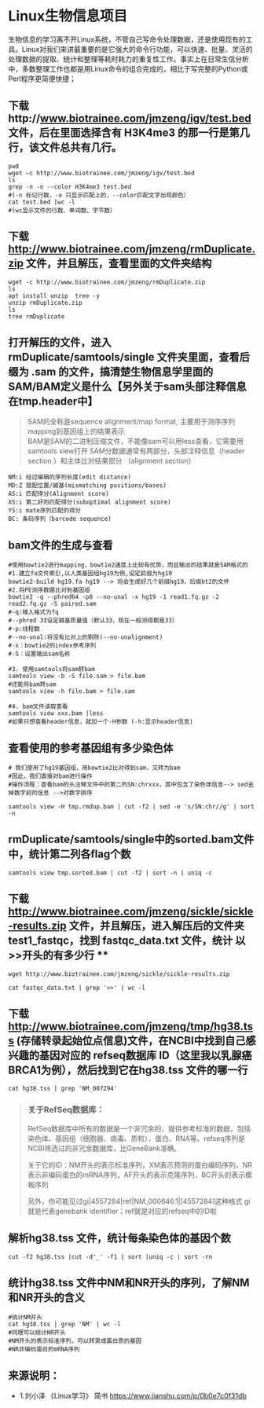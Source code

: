 # Linux生物信息项目

生物信息的学习离不开Linux系统，不管自己写命令处理数据，还是使用现有的工具。Linux对我们来讲最重要的是它强大的命令行功能，可以快速、批量、灵活的处理数据的提取、统计和整理等耗时耗力的重复性工作。事实上在日常生信分析中，多数整理工作也都是用Linux命令的组合完成的，相比于写完整的Python或Perl程序更简便快捷；


## 下载http://www.biotrainee.com/jmzeng/igv/test.bed 文件，后在里面选择含有 H3K4me3 的那一行是第几行，该文件总共有几行。
```
pwd
wget –c http://www.biotrainee.com/jmzeng/igv/test.bed
ls
grep -n -o --color H3K4me3 test.bed
#(-n 标记行数，-o 只显示匹配上的，--color匹配文字出现颜色）
cat test.bed |wc -l
#(wc显示文件的行数、单词数、字节数）
```

## 下载 http://www.biotrainee.com/jmzeng/rmDuplicate.zip 文件，并且解压，查看里面的文件夹结构
```
wget -c http://www.biotrainee.com/jmzeng/rmDuplicate.zip
ls
apt install unzip  tree -y
unzip rmDuplicate.zip
ls
tree rmDuplicate
```

## 打开解压的文件，进入 rmDuplicate/samtools/single 文件夹里面，查看后缀为 .sam 的文件，搞清楚生物信息学里面的SAM/BAM定义是什么【另外关于sam头部注释信息在tmp.header中】

> SAM的全称是sequence alignment/map format, 主要用于测序序列mapping到基因组上的结果表示  
> BAM是SAM的二进制压缩文件，不能像sam可以用less查看，它需要用samtools view打开
> SAM分数据通常有两部分，头部注释信息（header section ）和主体比对结果部分 （alignment section）

```
NM:i 经过编辑的序列长度(edit distance)
MD:Z 错配位置/碱基(mismatching positions/bases)
AS:i 匹配得分(Alignment score)
XS:i 第二好的匹配得分(suboptimal alignment score)
YS:i mate序列匹配的得分
BC: 条码序列（barcode sequence)
```

## bam文件的生成与查看
```
#使用bowtie2进行mapping，bowtie2速度上比较有优势，而且输出的结果就是SAM格式的
#1.建立fa文件索引,以人类基因组hg19为例,设定前缀为hg19
bowtie2-build hg19.fa hg19 --> 将会生成好几个前缀hg19，后缀bt2的文件
#2.将PE测序数据比对到基因组
bowtie2 -q --phred64 -p8 --no-unal -x hg19 -1 read1.fq.gz -2 read2.fq.gz -S paired.sam
#-q:输入格式为fq
#--phred 33设定碱基质量值（默认33，现在一般测得都是33）
#-p:线程数
#--no-unal:将没有比对上的剔除(--no-unalignment)
#-x：bowtie2的index参考序列
#-S：设置输出sam名称

#3. 使用samtools将sam转bam
samtools view -b -S file.sam > file.bam
#还能将bam转sam
samtools view -h file.bam > file.sam

#4. bam文件读取查看
samtools view xxx.bam |less 
#如果只想查看header信息，就加一个-H参数 (-h:显示header信息)

```

## 查看使用的参考基因组有多少染色体

```
# 我们使用了hg19基因组，用bowtie2比对得到sam，又转为bam
#因此，我们直接对bam进行操作
#操作流程：查看bam的头注释文件中的第二列SN:chrxxx，其中包含了染色体信息--> sed去掉数字前的信息 -->对数字排序

samtools view -H tmp.rmdup.bam | cut -f2 | sed -e 's/SN:chr//g' | sort -n
```

## rmDuplicate/samtools/single中的sorted.bam文件中，统计第二列各flag个数
```
samtools view tmp.sorted.bam | cut -f2 | sort -n | uniq -c
```

## 下载 http://www.biotrainee.com/jmzeng/sickle/sickle-results.zip 文件，并且解压，进入解压后的文件夹test1_fastqc，找到 fastqc_data.txt 文件，统计 以>>开头的有多少行 **
```
wget http://www.biotrainee.com/jmzeng/sickle/sickle-results.zip

cat fastqc_data.txt | grep '>>' | wc -l
```

## 下载 http://www.biotrainee.com/jmzeng/tmp/hg38.tss (存储转录起始位点信息)文件，在NCBI中找到自己感兴趣的基因对应的 refseq数据库 ID（这里我以乳腺癌BRCA1为例），然后找到它在hg38.tss 文件的哪一行
```
cat hg38.tss | grep 'NM_007294'
```

> ### 关于RefSeq数据库：
> RefSeq数据库中所有的数据是一个非冗余的、提供参考标准的数据，包括染色体、基因组（细胞器、病毒、质粒）、蛋白、RNA等。refseq序列是NCBI筛选过的非冗余数据库，比GeneBank准确。  
>
> 关于它的ID：NM开头的表示标准序列，XM表示预测的蛋白编码序列，NR表示非编码蛋白的mRNA序列，AF开头的表示克隆序列，BC开头的表示模板序列
>
> 另外，你可能见过gi|4557284|ref|NM_000646.1|[4557284]这种格式
gi就是代表genebank identifier；ref就是对应的refseq中的ID啦


## 解析hg38.tss 文件，统计每条染色体的基因个数
```
cut -f2 hg38.tss |cut -d'_' -f1 | sort |uniq -c | sort -rn
```

## 统计hg38.tss 文件中NM和NR开头的序列，了解NM和NR开头的含义

```
#统计NM开头
cat hg38.tss | grep 'NM' | wc -l
#同理可以统计NR开头
#NM开头的表示标准序列，可以转录成蛋白质的基因
#NR非编码蛋白的mRNA序列
```

## 来源说明：
- 1.刘小泽 《Linux学习》 简书  https://www.jianshu.com/p/0b0e7c0f31db 